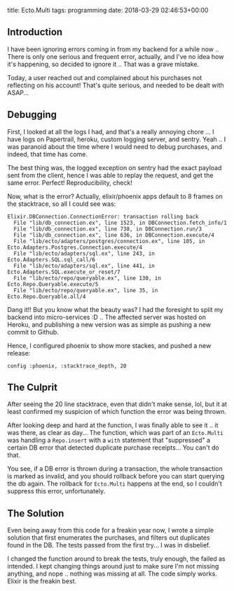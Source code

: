 title: Ecto.Multi
tags: programming
date: 2018-03-29 02:46:53+00:00

## Introduction

I have been ignoring errors coming in from my backend for a while now .. There is only one serious and frequent error, actually, and I've no idea how it's happening, so decided to ignore it .. That was a grave mistake.

Today, a user reached out and complained about his purchases not reflecting on his account! That's quite serious, and needed to be dealt with ASAP...

## Debugging

First, I looked at all the logs I had, and that's a really annoying chore ... I have logs on Papertrail, heroku, custom logging server, and sentry. Yeah .. I was paranoid about the time where I would need to debug purchases, and indeed, that time has come.

The best thing was, the logged exception on sentry had the exact payload sent from the client, hence I was able to replay the request, and get the same error. Perfect! Reproducibility, check!

Now, what is the error? Actually, elixir/phoenix apps default to 8 frames on the stacktrace, so all I could see was:

```
Elixir.DBConnection.ConnectionError: transaction rolling back
  File "lib/db_connection.ex", line 1523, in DBConnection.fetch_info/1
  File "lib/db_connection.ex", line 738, in DBConnection.run/3
  File "lib/db_connection.ex", line 636, in DBConnection.execute/4
  File "lib/ecto/adapters/postgres/connection.ex", line 105, in Ecto.Adapters.Postgres.Connection.execute/4
  File "lib/ecto/adapters/sql.ex", line 243, in Ecto.Adapters.SQL.sql_call/6
  File "lib/ecto/adapters/sql.ex", line 441, in Ecto.Adapters.SQL.execute_or_reset/7
  File "lib/ecto/repo/queryable.ex", line 130, in Ecto.Repo.Queryable.execute/5
  File "lib/ecto/repo/queryable.ex", line 35, in Ecto.Repo.Queryable.all/4
```

Dang it!! But you know what the beauty was? I had the foresight to split my backend into micro-services :D .. The affected server was hosted on Heroku, and publishing a new version was as simple as pushing a new commit to Github.

Hence, I configured phoenix to show more stackes, and pushed a new release:

```
config :phoenix, :stacktrace_depth, 20
```

## The Culprit

After seeing the 20 line stacktrace, even that didn't make sense, lol, but it at least confirmed my suspicion of which function the error was being thrown.

After looking deep and hard at the function, I was finally able to see it .. it was there, as clear as day... The function, which was part of an `Ecto.Multi` was handling a `Repo.insert` with a `with` statement that "suppressed" a certain DB error that detected duplicate purchase receipts... You can't do that.

You see, if a DB error is thrown during a transaction, the whole transaction is marked as invalid, and you should rollback before you can start querying the db again. The rollback for `Ecto.Multi` happens at the end, so I couldn't suppress this error, unfortunately.

## The Solution

Even being away from this code for a freakin year now, I wrote a simple solution that first enumerates the purchases, and filters out duplicates found in the DB. The tests passed from the first try... I was in disbelief.

I changed the function around to break the tests, truly enough, the failed as intended. I kept changing things around just to make sure I'm not missing anything, and nope .. nothing was missing at all. The code simply works. Elixir is the freakin best.
